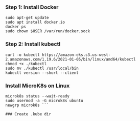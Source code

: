 ### Step 1: Install Docker
``` shell
sudo apt-get update
sudo apt install docker.io
docker ps
sudo chown $USER /var/run/docker.sock
```

### Step 2: Install kubectl
``` shell
curl -o kubectl https://amazon-eks.s3.us-west-2.amazonaws.com/1.19.6/2021-01-05/bin/linux/amd64/kubectl
chmod +x ./kubectl
sudo mv ./kubectl /usr/local/bin
kubectl version --short --client
```

### Install MicroK8s on Linux

``` sudo snap install microk8s --classic
microk8s status --wait-ready
sudo usermod -a -G microk8s ubuntu
newgrp microk8s ```

### Create .kube dir


